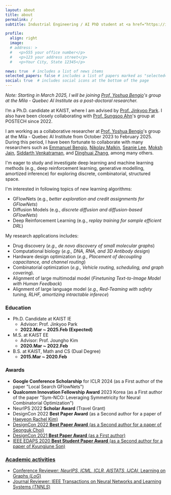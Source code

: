 ```yaml
---
layout: about
title: about
permalink: /
subtitle: Industrial Engineering / AI PhD student at <a href="https://ie.kaist.ac.kr/">KAIST</a>. <br/> deep learning • machine learning

profile:
  align: right
  image:
  # address: >
  #   <p>555 your office number</p>
  #   <p>123 your address street</p>
  #   <p>Your City, State 12345</p>

news: true  # includes a list of news items
selected_papers: false # includes a list of papers marked as "selected={true}"
social: true  # includes social icons at the bottom of the page
---
```


*Note: Starting in March 2025, I will be joining <a href="https://yoshuabengio.org/">Prof. Yoshua Bengio</a>'s group at the Mila - Quebec AI Institute as a post-doctoral researcher.*

I’m a Ph.D. candidate at KAIST, where I am advised by <a href="http://silab.kaist.ac.kr/our-team/">Prof. Jinkyoo Park</a>. I also have been closely collaborating with <a href="https://sites.google.com/view/sungsooahn0215/home">Prof. Sungsoo Ahn</a>'s group at POSTECH since 2022.

I am working as a collaborative researcher at <a href="https://yoshuabengio.org/">Prof. Yoshua Bengio</a>'s group at the Mila - Quebec AI Institute from October 2023 to February 2025. During this period, I have been fortunate to collaborate with many researchers such as <a href="https://folinoid.com/">Emmanuel Bengio</a>, <a href="https://malkin1729.github.io/">Nikolay Malkin</a>, <a href="https://seanie12.github.io/">Seanie Lee</a>, <a href="https://mj10.github.io/">Moksh Jain</a>, <a href="https://hyperpotatoneo.github.io/">Siddarth Venkatraman</a>, and <a href="https://zdhnarsil.github.io/">Dinghuai Zhang</a>, among many others.

I'm eager to study and investigate deep learning and machine learning methods (e.g., deep reinforcement learning, generative modelling, amortized inference) for exploring discrete, combinatorial, structured space. 

I'm interested in following topics of new learning algorithms:
- GFlowNets (e.g., *better exploration and credit assignments for GFlowNets*)
- Diffusion Models (e.g., *discrete diffusion and diffusion-based GFlowNets*)
- Deep Reinforcement Learning (e.g., *replay training for sample efficient DRL*)

My research applications includes:
- Drug discovery (*e.g., de novo discovery of small molecular graphs*)
- Computational biology (*e.g., DNA, RNA, and 3D Antibody design*)
- Hardware design optimization (*e.g., Placement of decoupling capacitance, and channel routing*)
- Combinatorial optimization (*e.g., Vehicle routing, scheduling, and graph covering*).
- Alignment of large multimodal model (*Finetuning Text-to-Image Model with Human Feedback*)
- Alignment of large language model (*e.g., Red-Teaming with safety tuning, RLHF, amortizing intractable inferece*)


### Education 

- Ph.D. Candidate at KAIST IE
  - Advisor: Prof. Jinkyoo Park
  - **2022.Mar ~ 2025.Feb (Expected)**
- M.S. at KAIST EE
  - Advisor: Prof. Joungho Kim
  - **2020.Mar ~ 2022.Feb**
- B.S. at KAIST, Math and CS (Dual Degree)
  - **2015.Mar ~ 2020.Feb**

### Awards
- **Google Conference Scholarship** for ICLR 2024 (as a First author of the paper "Local Search GFlowNets")
- **Qualcomm Innovation Fellowship Award** 2023 Korea (as a First author of the paper "Sym-NCO: Leveraging Symmetricity for Neural Combinatorial Optimization")
- NeurIPS 2022 **Scholar Award** (Travel Grant)
- DesignCon 2022 **Best Paper Award** (as a Second author for a paper of <a href="https://www.linkedin.com/in/haeyeon-rachel-kim/">Haeyeon Rachel Kim)
- DesignCon 2022 **Best Paper Award** (as a Second author for a paper of <a href="https://www.linkedin.com/in/seonguk-choi-6077731a9/"> Seonguk Choi)
- DesignCon 2021 **Best Paper Award** (as a First author)
- IEEE EDAPS 2020 **Best Student Paper Award** (as a Second author for a paper of <a href="https://www.linkedin.com/in/kyungjune-son-300a9318a/">Kyungjune Son)

### Academic activities

- Conference Reviewer: *NeurIPS*, *ICML*, *ICLR*, *AISTATS*, *IJCAI*, Learning on Graphs (*LoG*)
- Journal Reviewer: IEEE Transactions on Neural Networks and Learning Systems (*TNNLS*)
